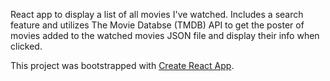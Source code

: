 React app to display a list of all movies I've watched. Includes a search feature and utilizes The Movie Databse (TMDB) API to get the poster of movies added to the watched movies JSON file and display their info when clicked. 

This project was bootstrapped with [Create React App](https://github.com/facebook/create-react-app).